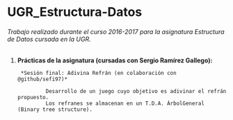 # UGR_Estructura-Datos
###### Trabajo realizado durante el curso 2016-2017 para la asignatura Estructura de Datos cursada en la UGR.

1. **Prácticas de la asignatura (cursadas con Sergio Ramírez Gallego):**

        *Sesión final: Adivina Refrán (en colaboración con @github/sefi97)*
        
                Desarrollo de un juego cuyo objetivo es adivinar el refrán propuesto.
                Los refranes se almacenan en un T.D.A. ÁrbolGeneral (Binary tree structure).
  
